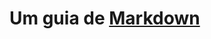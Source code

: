 # Um guia de [Markdown](https://github.com/jpaulohe4rt/markdown4noobs/blob/master/src/Guia/Cheatsheet.md)
